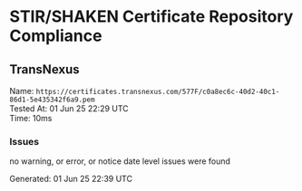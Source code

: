# STIR/SHAKEN Certificate Repository Compliance

## TransNexus

Name: `https://certificates.transnexus.com/577F/c0a8ec6c-40d2-40c1-86d1-5e435342f6a9.pem`\
Tested At: 01 Jun 25 22:29 UTC\
Time: 10ms

### Issues

no warning, or error, or notice date level issues were found

Generated: 01 Jun 25 22:39 UTC